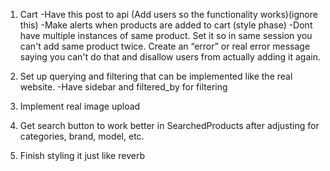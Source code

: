1. Cart
	-Have this post to api (Add users so the functionality works)(ignore this) 
	-Make alerts when products are added to cart (style phase) 
	-Dont have multiple instances of same product. Set it so in same session you can't add same product twice. Create an “error” or real error message saying you can't do that and disallow users from actually adding it again.

2. Set up querying and filtering that can be implemented like the real website.
	-Have sidebar and filtered_by for filtering

3. Implement real image upload

4. Get search button to work better in SearchedProducts after adjusting for categories, brand, model, etc.

5. Finish styling it just like reverb

